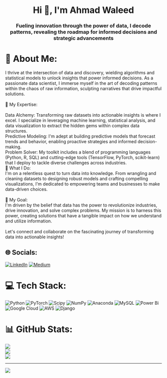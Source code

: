 <h1 align="center">Hi 👋, I'm Ahmad Waleed</h1>
<h3 align="center">Fueling innovation through the power of data, I decode patterns, revealing the roadmap for informed decisions and strategic advancements</h3>

# 💫 About Me:
I thrive at the intersection of data and discovery, wielding algorithms and statistical models to unlock insights that power informed decisions. As a passionate data scientist, I immerse myself in the art of decoding patterns within the chaos of raw information, sculpting narratives that drive impactful solutions.<br><br>🧠 My Expertise:<br><br>Data Alchemy: Transforming raw datasets into actionable insights is where I excel. I specialize in leveraging machine learning, statistical analysis, and data visualization to extract the hidden gems within complex data structures.<br>Predictive Modeling: I'm adept at building predictive models that forecast trends and behavior, enabling proactive strategies and informed decision-making.<br>Problem Solver: My toolkit includes a blend of programming languages (Python, R, SQL) and cutting-edge tools (TensorFlow, PyTorch, scikit-learn) that I deploy to tackle diverse challenges across industries.<br>🚀 What I Do:<br>I'm on a relentless quest to turn data into knowledge. From wrangling and cleaning datasets to designing robust models and crafting compelling visualizations, I'm dedicated to empowering teams and businesses to make data-driven choices.<br><br>🌟 My Goal:<br>I'm driven by the belief that data has the power to revolutionize industries, drive innovation, and solve complex problems. My mission is to harness this power, creating solutions that have a tangible impact on how we understand and utilize information.<br><br>Let's connect and collaborate on the fascinating journey of transforming data into actionable insights!

## 🌐 Socials:
[![LinkedIn](https://img.shields.io/badge/LinkedIn-%230077B5.svg?logo=linkedin&logoColor=white)](https://linkedin.com/in/ahmad-waleed-b4ba98103/) [![Medium](https://img.shields.io/badge/Medium-12100E?logo=medium&logoColor=white)](https://medium.com/@@awaleedpk) 

# 💻 Tech Stack:
![Python](https://img.shields.io/badge/python-3670A0?style=for-the-badge&logo=python&logoColor=ffdd54) ![PyTorch](https://img.shields.io/badge/PyTorch-%23EE4C2C.svg?style=for-the-badge&logo=PyTorch&logoColor=white) ![Scipy](https://img.shields.io/badge/SciPy-%230C55A5.svg?style=for-the-badge&logo=scipy&logoColor=%white) ![NumPy](https://img.shields.io/badge/numpy-%23013243.svg?style=for-the-badge&logo=numpy&logoColor=white) ![Anaconda](https://img.shields.io/badge/Anaconda-%2344A833.svg?style=for-the-badge&logo=anaconda&logoColor=white) ![MySQL](https://img.shields.io/badge/mysql-%2300000f.svg?style=for-the-badge&logo=mysql&logoColor=white) ![Power Bi](https://img.shields.io/badge/power_bi-F2C811?style=for-the-badge&logo=powerbi&logoColor=black) ![Google Cloud](https://img.shields.io/badge/GoogleCloud-%234285F4.svg?style=for-the-badge&logo=google-cloud&logoColor=white) ![AWS](https://img.shields.io/badge/AWS-%23FF9900.svg?style=for-the-badge&logo=amazon-aws&logoColor=white) ![Django](https://img.shields.io/badge/django-%23092E20.svg?style=for-the-badge&logo=django&logoColor=white)

# 📊 GitHub Stats:
![](https://github-readme-stats.vercel.app/api?username=awaleedpk&theme=dark&hide_border=false&include_all_commits=false&count_private=false)<br/>
![](https://github-readme-streak-stats.herokuapp.com/?user=awaleedpk&theme=dark&hide_border=false)<br/>
![](https://github-readme-stats.vercel.app/api/top-langs/?username=awaleedpk&theme=dark&hide_border=false&include_all_commits=false&count_private=false&layout=compact)

---
[![](https://visitcount.itsvg.in/api?id=awaleedpk&icon=0&color=0)](https://visitcount.itsvg.in)

<!-- Proudly created with GPRM ( https://gprm.itsvg.in ) -->
